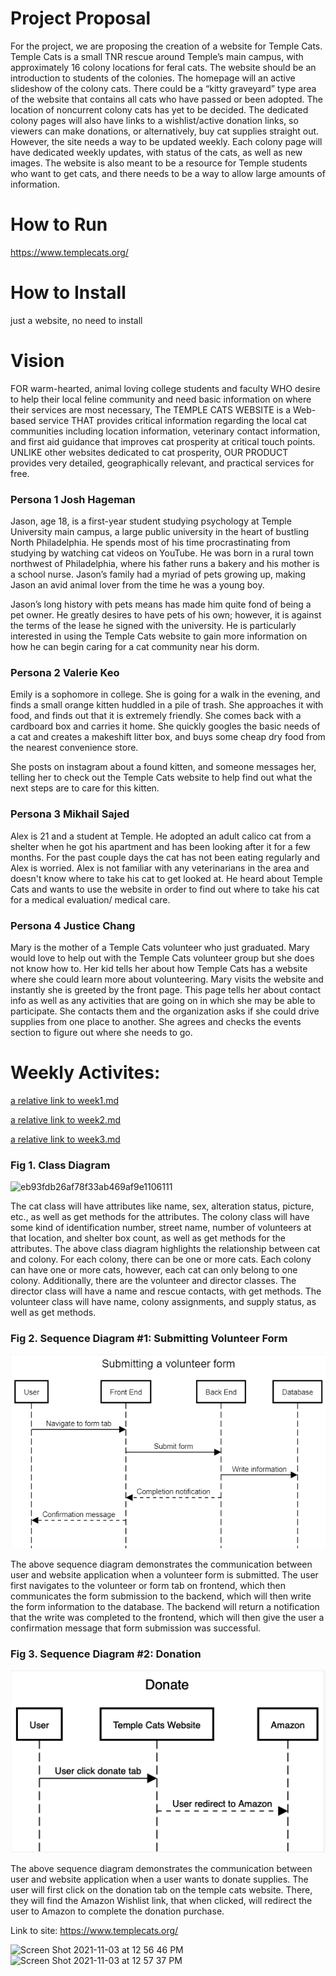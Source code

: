 # Project Proposal

For the project, we are proposing the creation of a website for Temple Cats. Temple Cats is a small TNR rescue around Temple’s main campus, with approximately 16 colony locations for feral cats. The website should be an introduction to students of the colonies. The homepage will an active slideshow of the colony cats. There could be a “kitty graveyard” type area of the website that contains all cats who have passed or been adopted. The location of noncurrent colony cats has yet to be decided. The dedicated colony pages will also have links to a wishlist/active donation links, so viewers can make donations, or alternatively, buy cat supplies straight out. However, the site needs a way to be updated weekly. Each colony page will have dedicated weekly updates, with status of the cats, as well as new images. The website is also meant to be a resource for Temple students who want to get cats, and there needs to be a way to allow large amounts of information.

# How to Run
https://www.templecats.org/

# How to Install
just a website, no need to install

# Vision

FOR warm-hearted, animal loving college students and faculty WHO desire to help their local feline community and need basic information on where their services are most necessary, The TEMPLE CATS WEBSITE is a Web-based service THAT provides critical information regarding the local cat communities including location information, veterinary contact information, and first aid guidance that improves cat prosperity at critical touch points. UNLIKE other websites dedicated to cat prosperity, OUR PRODUCT provides very detailed, geographically relevant, and practical services for free.


### Persona 1 Josh Hageman
Jason, age 18, is a first-year student studying psychology at Temple University main campus, a 
large public university in the heart of bustling North Philadelphia. He spends most of his time procrastinating from studying by watching cat videos on YouTube. He was born in a rural town northwest of Philadelphia, where his father 
runs a bakery and his mother is a school nurse. Jason’s family had a myriad of pets growing up, making Jason an avid animal lover from the time he was a young boy.


Jason’s long history with pets means has made him quite fond of being a pet owner. He greatly desires to have pets of his own; however, it is against the terms of the lease he signed with the university. He is particularly interested in using the Temple Cats website to gain more information on how he can begin caring for a cat community near his dorm.

### Persona 2 Valerie Keo
Emily is a sophomore in college. She is going for a walk in the evening, and finds a small orange kitten huddled in a pile of trash. She approaches it with food, and finds out that it is extremely friendly. She comes back with a cardboard box and carries it home. She quickly googles the basic needs of a cat and creates a makeshift litter box, and buys some cheap dry food from the nearest convenience store.

She posts on instagram about a found kitten, and someone messages her, telling her to check out the Temple Cats website to help find out what the next steps are to care for this kitten.

### Persona 3 Mikhail Sajed
Alex is 21 and a student at Temple. He adopted an adult calico cat from a shelter when he got his apartment and has been looking after it for a few months. For the past couple days the cat has not been eating regularly and Alex is worried. Alex is not familiar with any veterinarians in the area and doesn't know where to take his cat to get looked at. He heard about Temple Cats and wants to use the website in order to find out where to take his cat for a medical evaluation/ medical care.

### Persona 4 Justice Chang
Mary is the mother of a Temple Cats volunteer who just graduated. Mary would love to help out with the Temple Cats volunteer group but she does not know how to. Her kid tells her about how Temple Cats has a website where she could learn more about volunteering. Mary visits the website and instantly she is greeted by the front page. This page tells her about contact info as well as any activities that are going on in which she may be able to participate. She contacts them and the organization asks if she could drive supplies from one place to another. She agrees and checks the events section to figure out where she needs to go.

# Weekly Activites:
[a relative link to week1.md](week1.md)

[a relative link to week2.md](week2.md)

[a relative link to week3.md](week3.md)

### Fig 1. Class Diagram
![eb93fdb26af78f33ab469af9e1106111](https://user-images.githubusercontent.com/45643520/141032334-4351df26-c733-4c5a-9cba-ea9e78722919.png)

The cat class will have attributes like name, sex, alteration status, picture, etc., as well as get methods for the attributes. The colony class will have some kind of identification number, street name, number of volunteers at that location, and shelter box count, as well as get methods for the attributes. The above class diagram highlights the relationship between cat and colony. For each colony, there can be one or more cats. Each colony can have one or more cats, however, each cat can only belong to one colony. Additionally, there are the volunteer and director classes. The director class will have a name and rescue contacts, with get methods. The volunteer class will have name, colony assignments, and supply status, as well as get methods.

### Fig 2. Sequence Diagram #1: Submitting Volunteer Form
![sequence diagram one](https://github.com/CIS3296SoftwareDesignF21/prj-04-templecats/blob/valKeo-week3md/sq1.png)

The above sequence diagram demonstrates the communication between user and website application when a volunteer form is submitted. The user first navigates to the volunteer or form tab on frontend, which then communicates the form submission to the backend, which will then write the form information to the database. The backend will return a notification that the write was completed to the frontend, which will then give the user a confirmation message that form submission was successful.

### Fig 3. Sequence Diagram #2: Donation
![sequence diagram two](https://github.com/CIS3296SoftwareDesignF21/prj-04-templecats/blob/valKeo-week3md/sq2.png)

The above sequence diagram demonstrates the communication between user and website application when a user wants to donate supplies. The user will first click on the donation tab on the temple cats website. There, they will find the Amazon Wishlist link, that when clicked, will redirect the user to Amazon to complete the donation purchase.

Link to site: https://www.templecats.org/

<img width="376" alt="Screen Shot 2021-11-03 at 12 56 46 PM" src="https://user-images.githubusercontent.com/45643520/140114798-042d2b9a-099a-4c9d-9668-4dbe849b58c9.png">
<img width="371" alt="Screen Shot 2021-11-03 at 12 57 37 PM" src="https://user-images.githubusercontent.com/45643520/140116043-baf11d12-d441-4b27-96cd-cab8f48e3f73.png">



